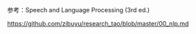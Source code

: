 参考：Speech and Language Processing (3rd ed.)

https://github.com/zibuyu/research_tao/blob/master/00_nlp.md